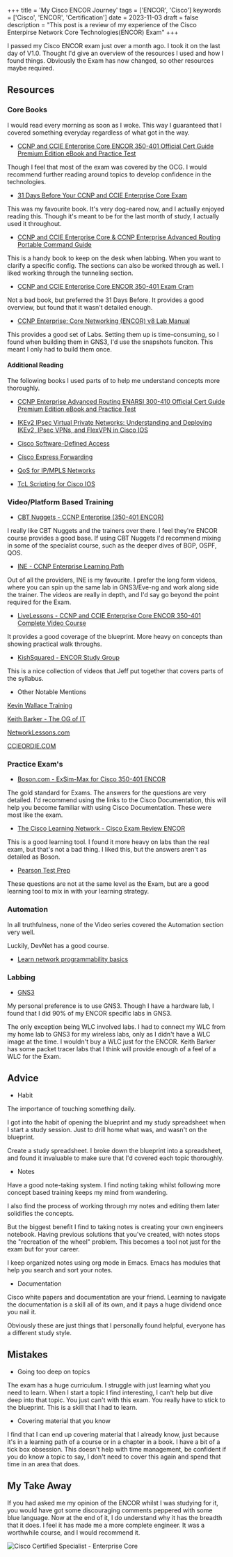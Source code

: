 +++
title = 'My Cisco ENCOR Journey'
tags = ['ENCOR', 'Cisco']
keywords = ['Cisco', 'ENCOR', 'Certification']
date  = 2023-11-03
draft = false
description = "This post is a review of my experience of the Cisco Enterpirse Network Core Technologies(ENCOR) Exam"
+++

I passed my Cisco ENCOR exam just over a month ago. I took it on the last day of V1.0.
Thought I'd give an overview of the resources I used and how I found things.
Obviously the Exam has now changed, so other resources maybe required.


## Resources ##
### Core Books ###

I would read every morning as soon as I woke. This way I guaranteed that I covered something everyday regardless of what got in the way.

* [CCNP and CCIE Enterprise Core ENCOR 350-401 Official Cert Guide Premium Edition eBook and Practice Test](https://www.ciscopress.com/store/ccnp-and-ccie-enterprise-core-encor-350-401-official-9780135262030)

Though I feel that most of the exam was covered by the OCG. I would recommend further reading around topics to develop confidence in the technologies.

* [31 Days Before Your CCNP and CCIE Enterprise Core Exam](https://www.ciscopress.com/store/31-days-before-your-ccnp-and-ccie-enterprise-core-exam-9780136965220)

This was my favourite book. It's very dog-eared now, and I actually enjoyed reading this. Though it's meant to be for the last month of study, I actually used it throughout.

* [CCNP and CCIE Enterprise Core & CCNP Enterprise Advanced Routing Portable Command Guide](https://www.ciscopress.com/store/ccnp-and-ccie-enterprise-core-ccnp-enterprise-advanced-9780135768167)

This is a handy book to keep on the desk when labbing. When you want to clarify a specific config. The sections can also be worked through as well. I liked working through the tunneling section.

* [CCNP and CCIE Enterprise Core ENCOR 350-401 Exam Cram](https://www.informit.com/store/ccnp-and-ccie-enterprise-core-encor-350-401-exam-cram-9780136891932)

Not a bad book, but preferred the 31 Days Before. It provides a good overview, but found that it wasn't detailed enough.

* [CCNP Enterprise: Core Networking (ENCOR) v8 Lab Manual](https://www.ciscopress.com/store/ccnp-enterprise-core-networking-encor-v8-lab-manual-9780136906438)

This provides a good set of Labs. Setting them up is time-consuming, so I found when building them in GNS3, I'd use the snapshots funciton. This meant I only had to build them once.

#### Additional Reading ####

The following books I used parts of to help me understand concepts more thoroughly.

* [CCNP Enterprise Advanced Routing ENARSI 300-410 Official Cert Guide Premium Edition eBook and Practice Test](https://www.ciscopress.com/title/9780135262054)

* [IKEv2 IPsec Virtual Private Networks: Understanding and Deploying IKEv2, IPsec VPNs, and FlexVPN in Cisco IOS](https://www.ciscopress.com/store/ikev2-ipsec-virtual-private-networks-understanding-9781587144608)

* [Cisco Software-Defined Access](https://www.ciscopress.com/store/cisco-software-defined-access-9780136448389)

* [Cisco Express Forwarding](https://www.ciscopress.com/store/cisco-express-forwarding-9780133433340)

* [QoS for IP/MPLS Networks](https://www.ciscopress.com/store/qos-for-ip-mpls-networks-9780133434996)

* [TcL Scripting for Cisco IOS](https://www.ciscopress.com/store/tcl-scripting-for-cisco-ios-9780133433739)

### Video/Platform Based Training ###

* [CBT Nuggets - CCNP Enterprise \(350-401 ENCOR\)](https://www.cbtnuggets.com/it-training/cisco/ccnp-enterprise-core)

I really like CBT Nuggets and the trainers over there. I feel they're ENCOR course provides a good base. If using CBT Nuggets I'd recommend mixing in some of the specialist course, such as the deeper dives of BGP, OSPF, QOS.

* [INE - CCNP Enterprise Learning Path](https://ine.com/learning/paths/ccnp-enterprise)

Out of all the providers, INE is my favourite. I prefer the long form videos, where you can spin up the same lab in GNS3/Eve-ng and work along side the trainer. The videos are really in depth, and I'd say go beyond the point required for the Exam.

* [LiveLessons - CCNP and CCIE Enterprise Core ENCOR 350-401 Complete Video Course](https://www.ciscopress.com/store/ccnp-and-ccie-enterprise-core-encor-350-401-complete-9780136584124)

It provides a good coverage of the blueprint. More heavy on concepts than showing practical walk throughs.

* [KishSquared - ENCOR Study Group](https://www.youtube.com/watch?v=-y8sdl8H3cY&list=PLOpoM7HdItaLzI-ikzNRbeE-6JJJV2tSu)

This is a nice collection of videos that Jeff put together that covers parts of the syllabus.


* Other Notable Mentions

[Kevin Wallace Training](https://www.youtube.com/@kwallaceccie)

[Keith Barker - The OG of IT](https://www.youtube.com/@KeithBarker)

[NetworkLessons.com](https://networklessons.com/)

[CCIEORDIE.COM](https://www.youtube.com/@Ccieordie_arteq/videos)

### Practice Exam's ###

* [Boson.com - ExSim-Max for Cisco 350-401 ENCOR](https://www.boson.com/practice-exam/350-401-ENCOR-cisco-ccnp-practice-exam)

The gold standard for Exams. The answers for the questions are very detailed. I'd recommend using the links to the Cisco Documentation, this will help you become familiar with using Cisco Documentation. These were most like the exam.

* [The Cisco Learning Network - Cisco Exam Review ENCOR](https://learningnetworkstore.cisco.com/assessments-and-practice-exams/cisco-exam-review-encor/CER-ENCOR-V1-026006.html)

This is a good learning tool. I found it more heavy on labs than the real exam, but that's not a bad thing. I liked this, but the answers aren't as detailed as Boson.

* [Pearson Test Prep](https://www.ciscopress.com/store/ccnp-and-ccie-enterprise-core-encor-350-401-official-9780138216764)

These questions are not at the same level as the Exam, but are a good learning tool to mix in with your learning strategy.

### Automation ###

In all truthfulness, none of the Video series covered the Automation section very well.

Luckily, DevNet has a good course. 

* [Learn network programmability basics](https://developer.cisco.com/video/net-prog-basics/)

### Labbing ###
 
* [GNS3](https://gns3.com/)

My personal preference is to use GNS3. Though I have a hardware lab, I found that I did 90% of my ENCOR specific labs in GNS3. 

The only exception being WLC involved labs. I had to connect my WLC from my home lab to GNS3 for my wireless labs, only as I didn't have a WLC image at the time. I wouldn't buy a WLC just for the ENCOR. Keith Barker has some packet tracer labs  that I think will provide enough of a feel of a WLC for the Exam.


## Advice ##

* Habit

The importance of touching something daily.

I got into the habit of opening the blueprint and my study spreadsheet when I start a study session. Just to drill home what was, and wasn't on the blueprint.

Create a study spreadsheet. I broke down the blueprint into a spreadsheet, and found it invaluable to make sure that I'd covered each topic thoroughly.

* Notes

Have a good note-taking system. I find noting taking whilst following more concept based training keeps my mind from wandering. 

I also find the process of working through my notes and editing them later solidifies the concepts. 

But the biggest benefit I find to taking notes is creating your own engineers notebook. Having previous solutions that you've created, with notes stops the "recreation of the wheel" problem. This becomes a tool not just for the exam but for your career. 

I keep organized notes using org mode in Emacs. Emacs has modules that help you search and sort your notes.

* Documentation

Cisco white papers and documentation are your friend. Learning to navigate the documentation is a skill all of its own, and it pays a huge dividend once you nail it.

Obviously these are just things that I personally found helpful, everyone has a different study style.

## Mistakes ##

* Going too deep on topics

The exam has a huge curriculum. I struggle with just learning what you need to learn. When I start a topic I find interesting, I can't help but dive deep into that topic. You just can't with this exam. You really have to stick to the blueprint. This is a skill that I had to learn.

* Covering material that you know

I find that I can end up covering material that I already know, just because it's in a learning path of a course or in a chapter in a book. I have a bit of a tick box obsession. This doesn't help with time management, be confident if you do know a topic to say, I don't need to cover this again and spend that time in an area that does.


## My Take Away ##

If you had asked me my opinion of the ENCOR whilst I was studying for it, you would have got some discouraging comments peppered with some blue language. Now at the end of it, I do understand why it has the breadth that it does. I feel it has made me a more complete engineer. It was a worthwhile course, and I would recommend it.

![Cisco Certified Specialist - Enterprise Core](cisco-certified-specialist-enterprise-core.png)


